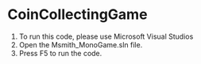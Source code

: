 # CoinCollectingGame
1. To run this code, please use Microsoft Visual Studios
2. Open the Msmith_MonoGame.sln file. 
3. Press F5 to run the code.
